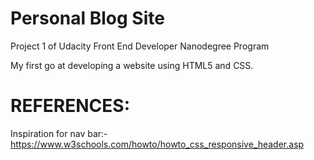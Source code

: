 # Personal Blog Site
Project 1 of Udacity Front End Developer Nanodegree Program

My first go at developing a website using HTML5 and CSS.

# REFERENCES:
Inspiration for nav bar:-
https://www.w3schools.com/howto/howto_css_responsive_header.asp
